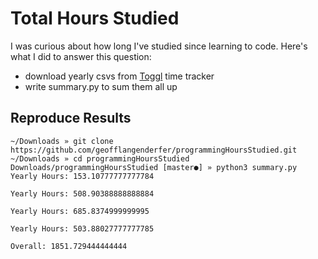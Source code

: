 # Total Hours Studied
I was curious about how long I've studied since learning to code. Here's what I did to answer this question:
- download yearly csvs from [Toggl](https://toggl.com) time tracker
- write summary.py to sum them all up

## Reproduce Results

```
~/Downloads » git clone https://github.com/geofflangenderfer/programmingHoursStudied.git
~/Downloads » cd programmingHoursStudied
Downloads/programmingHoursStudied [master●] » python3 summary.py
Yearly Hours: 153.10777777777784

Yearly Hours: 508.90388888888884

Yearly Hours: 685.8374999999995

Yearly Hours: 503.88027777777785

Overall: 1851.729444444444
```
